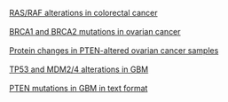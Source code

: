 <p>
<a href="index.do?tab_index=tab_visualize&cancer_study_id=coadread_tcga&genetic_profile_ids_PROFILE_MUTATION_EXTENDED=coadread_tcga_mutations&genetic_profile_ids_PROFILE_COPY_NUMBER_ALTERATION=coadread_tcga_gistic&Z_SCORE_THRESHOLD=2.0&case_set_id=coadread_tcga_nonhypermut&case_ids=&gene_list=KRAS+NRAS+BRAF&gene_set_choice=user-defined-list&Action=Submit">RAS/RAF alterations in colorectal cancer</a>
<br/><br/>
<a href="index.do?tab_index=tab_visualize&cancer_study_id=ov_tcga&genetic_profile_ids_PROFILE_MUTATION_EXTENDED=ov_tcga_mutations&Z_SCORE_THRESHOLD=2.0&case_set_id=ov_tcga_3way_complete&case_ids=&gene_list=BRCA1+BRCA2&gene_set_choice=user-defined-list&Action=Submit#mutation_details">BRCA1 and BRCA2 mutations in ovarian cancer</a>
<br/><br/>
<a href="index.do?tab_index=tab_visualize&cancer_study_id=ov_tcga&genetic_profile_ids_PROFILE_MUTATION_EXTENDED=ov_tcga_mutations&genetic_profile_ids_PROFILE_COPY_NUMBER_ALTERATION=ov_tcga_gistic&Z_SCORE_THRESHOLD=2.0&case_set_id=ov_tcga_3way_complete&case_ids=&gene_list=PTEN%3A+HOMDEL+MUT%3B&gene_set_choice=user-defined-list&Action=Submit#protein_exp">Protein changes in PTEN-altered ovarian cancer samples</a>
<br/><br/>
<a href="index.do?case_set_id=gbm_tcga_all&tab_index=tab_visualize&Action=Submit&genetic_profile_ids=gbm_tcga_mutations&genetic_profile_ids=gbm_tcga_cna_rae&case_ids=&Z_SCORE_THRESHOLD=1.0&cancer_study_id=gbm_tcga&gene_list=TP53+MDM2+MDM4&gene_set_choice=user-defined_list&">TP53 and MDM2/4 alterations in GBM</a>
<br/><br/>
<a href="index.do?case_set_id=gbm_tcga_3way_complete&tab_index=tab_download&Action=Submit&genetic_profile_ids=gbm_tcga_mutations&cancer_study_id=gbm_tcga&gene_list=PTEN&gene_set_choice=user-defined_list&transpose=1">PTEN mutations in GBM in text format</a>
</p>


